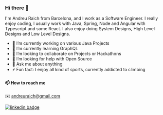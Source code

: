 ### Hi there 👋

I'm Andreu Raich from Barcelona, and I work as a Software Engineer. I really enjoy coding, I usually work with Java, Spring, Node and Angular with Typescript and some React.
I also enjoy doing System Designs, High Level Designs and Low Level Designs. 

- 🔭 I’m currently working on various Java Projects
- 🌱 I’m currently learning GraphQL
- 👯 I’m looking to collaborate on Projects or Hackathons
- 🤔 I’m looking for help with Open Source
- 💬 Ask me about anything
- ⚡ Fun fact: I enjoy all kind of sports, currently addicted to climbing




#### 📫 How to reach me

 ✉️ andreuraich@gmail.com

 [![linkedin badge](https://img.shields.io/badge/Andreu_Raich-30302f?style=flat&logo=linkedin)](https://www.linkedin.com/in/andreu-raich)

<!--
[![AndreuRaich's GitHub stats](https://github-readme-stats.vercel.app/api?username=andreuraich)](https://github.com/anuraghazra/github-readme-stats)

**andreuraich/andreuraich** is a ✨ _special_ ✨ repository because its `README.md` (this file) appears on your GitHub profile.

Here are some ideas to get you started:

- 🔭 I’m currently working on ...
- 🌱 I’m currently learning ...
- 👯 I’m looking to collaborate on ...
- 🤔 I’m looking for help with ...
- 💬 Ask me about ...
- 📫 How to reach me: ...
- 😄 Pronouns: ...
- ⚡ Fun fact: ...
-->
